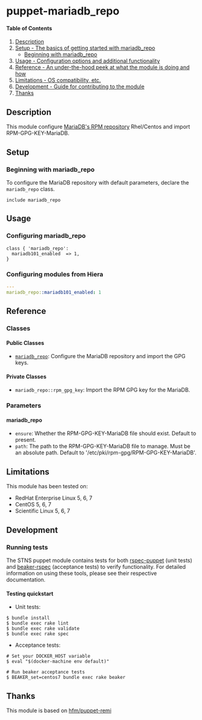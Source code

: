# puppet-mariadb_repo

#### Table of Contents

1. [Description](#description)
1. [Setup - The basics of getting started with mariadb_repo](#setup)
    * [Beginning with mariadb_repo](#beginning-with-mariadb_repo)
1. [Usage - Configuration options and additional functionality](#usage)
1. [Reference - An under-the-hood peek at what the module is doing and how](#reference)
1. [Limitations - OS compatibility, etc.](#limitations)
1. [Development - Guide for contributing to the module](#development)
1. [Thanks](#thanks)

## Description

This module configure [MariaDB's RPM repository](http://downloads.mariadb.org/mariadb/repositories/) Rhel/Centos and import RPM-GPG-KEY-MariaDB.

## Setup

### Beginning with mariadb_repo

To configure the MariaDB repository with default parameters, declare the `mariadb_repo` class.

```puppet
include mariadb_repo
```

## Usage

### Configuring mariadb_repo

```puppet
class { 'mariadb_repo':
  mariadb101_enabled  => 1,
}
```

### Configuring modules from Hiera

```yaml
---
mariadb_repo::mariadb101_enabled: 1
```

## Reference

### Classes

#### Public Classes

- [`mariadb_repo`](#mariadb_repo):  Configure the MariaDB repository and import the GPG keys.

#### Private Classes

- `mariadb_repo::rpm_gpg_key`: Import the RPM GPG key for the MariaDB.

### Parameters

#### mariadb_repo

- `ensure`: Whether the RPM-GPG-KEY-MariaDB file should exist. Default to present.
- `path`: The path to the RPM-GPG-KEY-MariaDB file to manage. Must be an absolute path. Default to '/etc/pki/rpm-gpg/RPM-GPG-KEY-MariaDB'.

## Limitations

This module has been tested on:

- RedHat Enterprise Linux 5, 6, 7
- CentOS 5, 6, 7
- Scientific Linux 5, 6, 7

## Development

### Running tests

The STNS puppet module contains tests for both [rspec-puppet](http://rspec-puppet.com/) (unit tests) and [beaker-rspec](https://github.com/puppetlabs/beaker-rspec) (acceptance tests) to verify functionality. For detailed information on using these tools, please see their respective documentation.

#### Testing quickstart

- Unit tests:

```console
$ bundle install
$ bundle exec rake lint
$ bundle exec rake validate
$ bundle exec rake spec
```

- Acceptance tests:

```console
# Set your DOCKER_HOST variable
$ eval "$(docker-machine env default)"

# Run beaker acceptance tests
$ BEAKER_set=centos7 bundle exec rake beaker
```

## Thanks

This module is based on [hfm/puppet-remi](https://github.com/hfm/puppet-remi)
